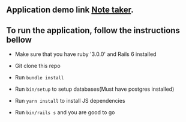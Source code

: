 ## Application demo link [Note taker](https://sidekicknotestaker.herokuapp.com).

## To run the application, follow the instructions bellow 

* Make sure that you have ruby '3.0.0' and Rails 6 installed

* Git clone this repo

* Run `bundle install`

* Run `bin/setup` to setup databases(Must have postgres installed)

* Run `yarn install` to install JS dependencies

* Run `bin/rails s` and you are good to go

